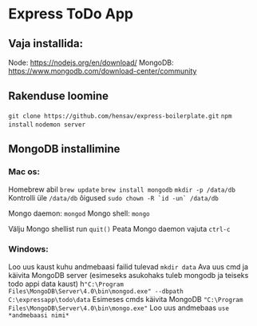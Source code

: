 # Express ToDo App
## Vaja installida:
Node: https://nodejs.org/en/download/
MongoDB: https://www.mongodb.com/download-center/community

## Rakenduse loomine

`git clone https://github.com/hensav/express-boilerplate.git`
`npm install`
`nodemon server`

## MongoDB installimine
### Mac os:

Homebrew abil
`brew update`
`brew install mongodb`
`mkdir -p /data/db`
Kontrolli üle `/data/db` õigused ``sudo chown -R `id -un` /data/db``

Mongo daemon: `mongod`
Mongo shell: `mongo`

Välju Mongo shellist run `quit()`
Peata Mongo daemon vajuta `ctrl-c`

### Windows:

Loo uus kaust kuhu andmebaasi failid tulevad
`mkdir data`
Ava uus cmd ja käivita MongoDB server (esimeseks asukohaks tuleb mongodb ja teiseks todo appi data kaust)
h`"C:\Program Files\MongoDB\Server\4.0\bin\mongod.exe" --dbpath` `C:\expressapp\todo\data`
Esimeses cmds käivita MongoDB
`"C:\Program Files\MongoDB\Server\4.0\bin\mongo.exe"`
Loo uus andmebaas
`use *andmebaasi nimi*`
